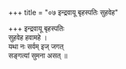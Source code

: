 +++
title = "०७ इन्द्रवायू बृहस्पतिः सुहवेह"

+++
इन्द्रवायू बृहस्पतिः  
सुहवेह हवामहे ।  
यथा नः सर्वम् इज् जगत्  
सङ्गत्यां सुमना असत् ॥